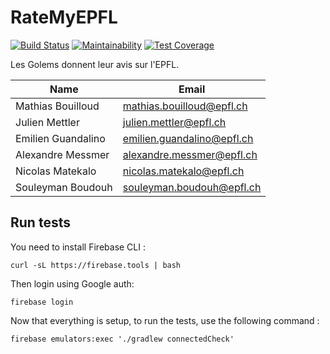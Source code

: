 # RateMyEPFL
[![Build Status](https://api.cirrus-ci.com/github/LesGolems/RateMyEPFL.svg)](https://cirrus-ci.com/github/LesGolems/RateMyEPFL)
[![Maintainability](https://api.codeclimate.com/v1/badges/6bef22bb4c8d79ce579b/maintainability)](https://codeclimate.com/github/LesGolems/RateMyEPFL/maintainability)
[![Test Coverage](https://api.codeclimate.com/v1/badges/6bef22bb4c8d79ce579b/test_coverage)](https://codeclimate.com/github/LesGolems/RateMyEPFL/test_coverage)

Les Golems donnent leur avis sur l'EPFL.


| Name                 | Email |
|----------------------|-------|
| Mathias Bouilloud | mathias.bouilloud@epfl.ch
| Julien Mettler   | julien.mettler@epfl.ch |
| Emilien Guandalino  | emilien.guandalino@epfl.ch |
| Alexandre Messmer        | alexandre.messmer@epfl.ch |
| Nicolas Matekalo   | nicolas.matekalo@epfl.ch |
| Souleyman Boudouh | souleyman.boudouh@epfl.ch |

## Run tests

You need to install Firebase CLI :

```
curl -sL https://firebase.tools | bash
```

Then login using Google auth: 

```
firebase login
```

Now that everything is setup, to run the tests, use the following command : 

```
firebase emulators:exec './gradlew connectedCheck'
```
